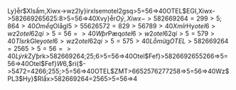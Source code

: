 Ly}ễr$Xlsấm,Xiwx->wz2ly}irxlsemotel2gsq>5=56=>40OTEL$EGI,Xiwx->582669265625:8>5=56=>40Xvy}ễr$Oỷ,Xiwx->582669264=299>5;864>40Omểq$Olågl$5>55626572=829>56789>40Xmîr$Hy$otel6>wz2otel62qi>5=56=>40Wƥr$Pæq$otel6>w2otel62qi>5=579>40Tlsrk$Gley$otel6>wz2otel62qi>5=575>40Lỗm$ửg$OTEL>582669264=2565>5=56=>40Lýrk$Zƴƥrk>582669264;25;6>5=56=>40Otel$Fef}>5826692655266=>5=56=>40Otel$Fef}$W6$,$ri{$->5472=4266;255;>5=56=>40OTEL$ZMT>6652576277258=>5=56=>40Wz$PL3$Hy}$Rlẩx>582669264=2565>5=56=>4
